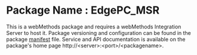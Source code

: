 # Package Name : EdgePC_MSR
This is a webMethods package and requires a webMethods Integration Server to host it. Package versioning and configuration can be found in the package [manifest](./EdgePC_MSR/manifest.v3) file. Service and API documentation is available on the package's home page http://&lt;server&gt;:&lt;port&gt;/&lt;packagename>.